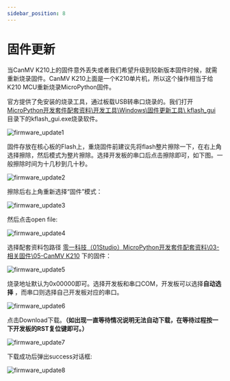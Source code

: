 ```yaml
---
sidebar_position: 8
---
```


# 固件更新

当CanMV K210上的固件意外丢失或者我们希望升级到较新版本固件时候，就需重新烧录固件。CanMV K210上面是一个K210单片机，所以这个操作相当于给K210 MCU重新烧录MicroPython固件。

官方提供了免安装的烧录工具，通过板载USB转串口烧录的。我们打开 <u>MicroPython开发套件配套资料\开发工具\Windows\固件更新工具\ kflash_gui</u> 目录下的kflash_gui.exe烧录软件。

![firmware_update1](./img/firmware_update/firmware_update1.png)

固件存放在核心板的Flash上，重烧固件前建议先将flash整片擦除一下，在右上角选择擦除，然后模式为整片擦除。选择开发板的串口后点击擦除即可，如下图。一般擦除时间为十几秒到几十秒。

![firmware_update2](./img/firmware_update/firmware_update2.png)

擦除后右上角重新选择“固件”模式：

![firmware_update3](./img/firmware_update/firmware_update3.png)

然后点击open file:

![firmware_update4](./img/firmware_update/firmware_update4.png)

选择配套资料包路径 <u>零一科技（01Studio）MicroPython开发套件配套资料\03-相关固件\05-CanMV K210</u> 下的固件：

![firmware_update5](./img/firmware_update/firmware_update5.png)

烧录地址默认为0x00000即可。选择开发板和串口COM，开发板可以选择**自动选择** ，而串口则选择自己开发板对应的串口。

![firmware_update6](./img/firmware_update/firmware_update6.png)

点击Download下载。**（如出现一直等待情况说明无法自动下载，在等待过程按一下开发板的RST复位键即可。）**

![firmware_update7](./img/firmware_update/firmware_update7.png)

下载成功后弹出success对话框:

![firmware_update8](./img/firmware_update/firmware_update8.png)